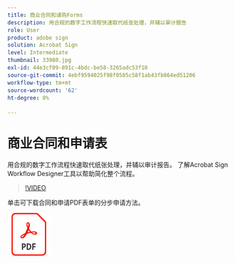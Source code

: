 ```yaml
---
title: 商业合同和请购Forms
description: 用合规的数字工作流程快速取代纸张处理，并辅以审计报告
role: User
product: adobe sign
solution: Acrobat Sign
level: Intermediate
thumbnail: 33980.jpg
exl-id: 44e3cf09-891c-4bdc-be58-3265adc53f10
source-git-commit: 4ebf9594025f98f0505c58f1ab43fb864ed51206
workflow-type: tm+mt
source-wordcount: '62'
ht-degree: 0%

---
```


# 商业合同和申请表

用合规的数字工作流程快速取代纸张处理，并辅以审计报告。 了解Acrobat Sign Workflow Designer工具以帮助简化整个流程。

>[!VIDEO](https://video.tv.adobe.com/v/33980?quality=12&learn=on&hidetitle=true)

单击可下载合同和申请PDF表单的分步申请方法。

[![下载PDF方法](../assets/acrobat_PDF_96.png)](../assets/adobe-sign_set_up_a_workflow_use_case.pdf)
